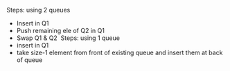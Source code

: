 Steps: using 2 queues
- Insert in Q1
- Push remaining ele of Q2 in Q1
- Swap Q1 & Q2
​
Steps: using 1 queue
- insert in Q1
- take size-1 element from front of existing queue and insert them at back of queue
​
